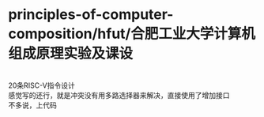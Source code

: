 # principles-of-computer-composition/hfut/合肥工业大学计算机组成原理实验及课设
<br>20条RISC-V指令设计
<br>感觉写的还行，就是冲突没有用多路选择器来解决，直接使用了增加接口
<br>不多说，上代码
<br>
<br>
<br>
<br>
<br>
<br>
<br>
<br>
<br>
<br>
<br>
<br>
<br>
<br>
<br>
<br>
<br>
<br>
<br>
<br>
<br>
